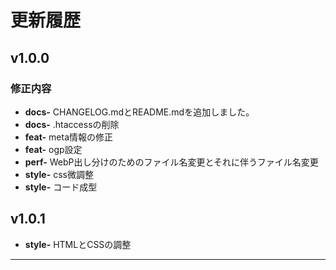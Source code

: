 # 更新履歴

## v1.0.0

### 修正内容
-   **docs-** CHANGELOG.mdとREADME.mdを追加しました。
-   **docs-** .htaccessの削除
-   **feat-** meta情報の修正
-   **feat-** ogp設定
-   **perf-** WebP出し分けのためのファイル名変更とそれに伴うファイル名変更
-   **style-** css微調整
-   **style-** コード成型


## v1.0.1
-   **style-** HTMLとCSSの調整


---